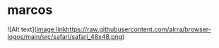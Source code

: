 # marcos
![Alt text]([image link](https://raw.githubusercontent.com/alrra/browser-logos/main/src/safari/safari_48x48.png)https://raw.githubusercontent.com/alrra/browser-logos/main/src/safari/safari_48x48.png)
